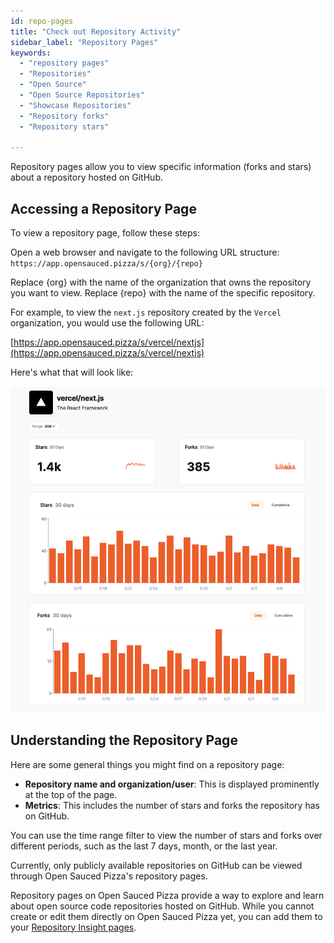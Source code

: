 ```yaml
---
id: repo-pages
title: "Check out Repository Activity"
sidebar_label: "Repository Pages"
keywords:
  - "repository pages"
  - "Repositories"
  - "Open Source"
  - "Open Source Repositories"
  - "Showcase Repositories"
  - "Repository forks"
  - "Repository stars"

---
```


Repository pages allow you to view specific information (forks and stars) about a repository hosted on GitHub.

## Accessing a Repository Page

To view a repository page, follow these steps:

Open a web browser and navigate to the following URL structure:
`https://app.opensauced.pizza/s/{org}/{repo}`

Replace {org} with the name of the organization that owns the repository you want to view. Replace {repo} with the name of the specific repository.

For example, to view the `next.js` repository created by the `Vercel` organization, you would use the following URL:

[https://app.opensauced.pizza/s/vercel/nextjs](https://app.opensauced.pizza/s/vercel/nextjs)

Here's what that will look like:

![next.js repository page](../../static/img/repo-page.png)

## Understanding the Repository Page

Here are some general things you might find on a repository page:

- **Repository name and organization/user**: This is displayed prominently at the top of the page.
- **Metrics**: This includes the number of stars and forks the repository has on GitHub.

You can use the time range filter to view the number of stars and forks over different periods, such as the last 7 days, month, or the last year.

Currently, only publicly available repositories on GitHub can be viewed through Open Sauced Pizza's repository pages.

Repository pages on Open Sauced Pizza provide a way to explore and learn about open source code repositories hosted on GitHub. While you cannot create or edit them directly on Open Sauced Pizza yet, you can add them to your [Repository Insight pages](https://docs.opensauced.pizza/features/repo-insights/). 